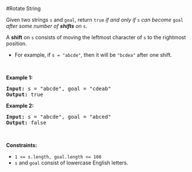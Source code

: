 #Rotate String
<p>Given two strings <code>s</code> and <code>goal</code>, return <code>true</code> <em>if and only if</em> <code>s</code> <em>can become</em> <code>goal</code> <em>after some number of <strong>shifts</strong> on</em> <code>s</code>.</p>
<p>A <strong>shift</strong> on <code>s</code> consists of moving the leftmost character of <code>s</code> to the rightmost position.</p>
<ul>
<li>For example, if <code>s = "abcde"</code>, then it will be <code>"bcdea"</code> after one shift.</li>
</ul>
<p> </p>
<p><strong class="example">Example 1:</strong></p>
<pre><strong>Input:</strong> s = "abcde", goal = "cdeab"
<strong>Output:</strong> true
</pre><p><strong class="example">Example 2:</strong></p>
<pre><strong>Input:</strong> s = "abcde", goal = "abced"
<strong>Output:</strong> false
</pre>
<p> </p>
<p><strong>Constraints:</strong></p>
<ul>
<li><code>1 &lt;= s.length, goal.length &lt;= 100</code></li>
<li><code>s</code> and <code>goal</code> consist of lowercase English letters.</li>
</ul>
